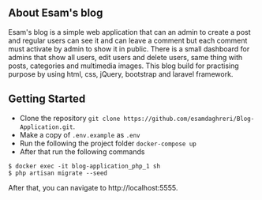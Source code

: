 ## About Esam's blog

Esam's blog is a simple web application that can an admin to create a post and regular users can see it and can leave a comment but each comment must activate by admin to show it in public. There is a small dashboard for admins that show all users, edit users and delete users, same thing with posts, categories and multimedia images. This blog build for practising purpose by using html, css, jQuery, bootstrap and laravel framework.

## Getting Started

- Clone the repository `git clone https://github.com/esamdaghreri/Blog-Application.git`.
- Make a copy of `.env.example` as `.env`
- Run the following the project folder `docker-compose up`
- After that run the following commands
```
$ docker exec -it blog-application_php_1 sh
$ php artisan migrate --seed
```

After that, you can navigate to http://localhost:5555.